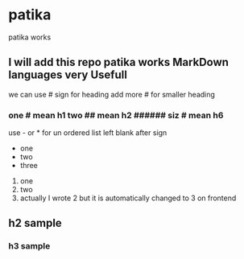 # patika

patika works

## I will add this repo patika works MarkDown languages very Usefull

we can use # sign for heading add more # for smaller heading

### one # mean h1 two ## mean h2 ###### siz # mean h6

use - or * for un ordered list left blank after sign

- one
- two
- three

1. one
2. two
2. actually I wrote 2 but it is automatically changed to 3 on frontend

## h2 sample

### h3 sample
